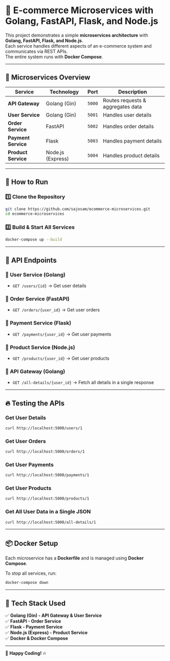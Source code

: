 # 🛒 E-commerce Microservices with Golang, FastAPI, Flask, and Node.js

This project demonstrates a simple **microservices architecture** with **Golang, FastAPI, Flask, and Node.js**.  
Each service handles different aspects of an e-commerce system and communicates via REST APIs.  
The entire system runs with **Docker Compose**.

---

## 📌 Microservices Overview
| Service          | Technology | Port  | Description                     |
|-----------------|------------|------|--------------------------------|
| **API Gateway**  | Golang (Gin) | `5000` | Routes requests & aggregates data |
| **User Service** | Golang (Gin) | `5001` | Handles user details           |
| **Order Service** | FastAPI     | `5002` | Handles order details          |
| **Payment Service** | Flask    | `5003` | Handles payment details        |
| **Product Service** | Node.js (Express) | `5004` | Handles product details        |

---

## 🚀 How to Run
### **1️⃣ Clone the Repository**
```sh
git clone https://github.com/sajosam/ecommerce-microservices.git
cd ecommerce-microservices
```

### **2️⃣ Build & Start All Services**
```sh
docker-compose up --build
```

---

## 📌 API Endpoints
### 🔹 **User Service (Golang)**
- `GET /users/{id}` → Get user details  

### 🔹 **Order Service (FastAPI)**
- `GET /orders/{user_id}` → Get user orders  

### 🔹 **Payment Service (Flask)**
- `GET /payments/{user_id}` → Get user payments  

### 🔹 **Product Service (Node.js)**
- `GET /products/{user_id}` → Get user products  

### 🔹 **API Gateway (Golang)**
- `GET /all-details/{user_id}` → Fetch all details in a single response

---

## 🔥 Testing the APIs
### **Get User Details**
```sh
curl http://localhost:5000/users/1
```

### **Get User Orders**
```sh
curl http://localhost:5000/orders/1
```

### **Get User Payments**
```sh
curl http://localhost:5000/payments/1
```

### **Get User Products**
```sh
curl http://localhost:5000/products/1
```

### **Get All User Data in a Single JSON**
```sh
curl http://localhost:5000/all-details/1
```

---

## 📦 Docker Setup
Each microservice has a **Dockerfile** and is managed using **Docker Compose**.

To stop all services, run:
```sh
docker-compose down
```

---

## 📌 Tech Stack Used
✅ **Golang (Gin) - API Gateway & User Service**  
✅ **FastAPI - Order Service**  
✅ **Flask - Payment Service**  
✅ **Node.js (Express) - Product Service**  
✅ **Docker & Docker Compose**  

---


🚀 **Happy Coding!** 🔥

